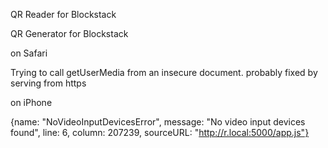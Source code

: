 
QR Reader for Blockstack

QR Generator for Blockstack


on Safari

Trying to call getUserMedia from an insecure document.
probably fixed by serving from https

on iPhone

{name: "NoVideoInputDevicesError", message: "No video input devices found", line: 6, column: 207239, sourceURL: "http://r.local:5000/app.js"}